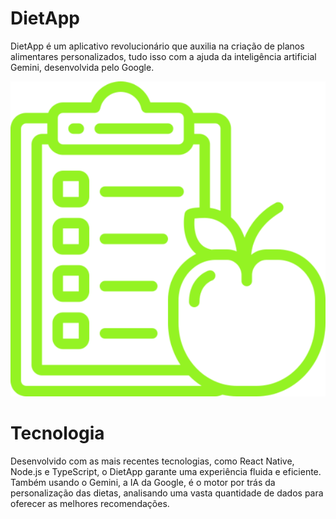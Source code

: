 # DietApp
DietApp é um aplicativo revolucionário que auxilia na criação de planos alimentares personalizados, tudo isso com a ajuda da inteligência artificial Gemini, desenvolvida pelo Google.

<div align="center">
  <img alt="Logo FreelaFlex" src="https://github.com/devraffles/DietApp/blob/main/IMG-README/dieta.svg"/>
</div>

# Tecnologia 
Desenvolvido com as mais recentes tecnologias, como React Native, Node.js e TypeScript, o DietApp garante uma experiência fluida e eficiente. Também usando o Gemini, a IA da Google, é o motor por trás da personalização das dietas, analisando uma vasta quantidade de dados para oferecer as melhores recomendações.
